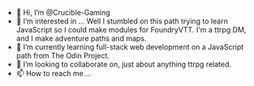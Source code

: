 - 👋 Hi, I’m @Crucible-Gaming
- 👀 I’m interested in ... Well I stumbled on this path trying to learn JavaScript so I could make modules for FoundryVTT. I'm a ttrpg DM, and I make adventure paths and maps.
- 🌱 I’m currently learning full-stack web development on a JavaScript path from The Odin Project.
- 💞️ I’m looking to collaborate on, just about anything ttrpg related.
- 📫 How to reach me ...

<!---
Crucible-Gaming/Crucible-Gaming is a ✨ special ✨ repository because its `README.md` (this file) appears on your GitHub profile.
You can click the Preview link to take a look at your changes.
--->

